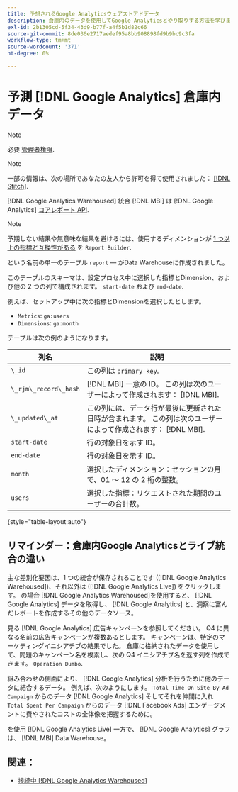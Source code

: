 ```yaml
---
title: 予想されるGoogle Analyticsウェアストアドデータ
description: 倉庫内のデータを使用してGoogle Analyticsとやり取りする方法を学びます。
exl-id: 2b1305cd-5f34-43d9-b77f-a4f5b1d82c66
source-git-commit: 8de036e2717aedef95a8bb908898fd9b9bc9c3fa
workflow-type: tm+mt
source-wordcount: '371'
ht-degree: 0%

---
```


# 予測 [!DNL Google Analytics] 倉庫内データ

>[!NOTE]
>
>必要 [管理者権限](../../../administrator/user-management/user-management.md).

>[!NOTE]
>
>一部の情報は、次の場所であなたの友人から許可を得て使用されました： [[!DNL Stitch]](https://www.stitchdata.com/docs/integrations/saas/google-analytics).

[!DNL Google Analytics Warehoused] 統合 [!DNL MBI] は [!DNL Google Analytics] [コアレポート API](https://developers.google.com/analytics/devguides/reporting/core/v3/).

>[!NOTE]
>
>予期しない結果や無意味な結果を避けるには、使用するディメンションが [1 つ以上の指標と互換性がある](https://ga-dev-tools.google/dimensions-metrics-explorer/) を `Report Builder`.

という名前の単一のテーブル `report`  — がData Warehouseに作成されました。

このテーブルのスキーマは、設定プロセス中に選択した指標とDimension、および他の 2 つの列で構成されます。 `start-date` および `end-date`.

例えば、セットアップ中に次の指標とDimensionを選択したとします。

* `Metrics`: `ga:users`
* `Dimensions`: `ga:month`

テーブルは次の例のようになります。

| **列名** | **説明** |
|-----|-----|
| `\_id` | この列は `primary key`. |
| `\_rjm\_record\_hash` | [!DNL MBI] 一意の ID。 この列は次のユーザーによって作成されます： [!DNL MBI]. |
| `\_updated\_at` | この列には、データ行が最後に更新された日時が含まれます。 この列は次のユーザーによって作成されます： [!DNL MBI]. |
| `start-date` | 行の対象日を示す ID。 |
| `end-date` | 行の対象日を示す ID。 |
| `month` | 選択したディメンション：セッションの月で、01 ～ 12 の 2 桁の整数。 |
| `users` | 選択した指標：リクエストされた期間のユーザーの合計数。 |

{style="table-layout:auto"}

## リマインダー：倉庫内Google Analyticsとライブ統合の違い

主な差別化要因は、1 つの統合が保存されることです ([!DNL Google Analytics Warehoused])、それ以外は ([!DNL Google Analytics Live]) をクリックします。 の場合 [!DNL Google Analytics Warehoused]を使用すると、 [!DNL Google Analytics] データを取得し、 [!DNL Google Analytics] と、洞察に富んだレポートを作成するその他のデータソース。

見る [!DNL Google Analytics] 広告キャンペーンを参照してください。 Q4 に異なる名前の広告キャンペーンが複数あるとします。 キャンペーンは、特定のマーケティングイニシアチブの結果でした。 倉庫に格納されたデータを使用して、問題のキャンペーン名を検索し、次の Q4 イニシアチブ名を返す列を作成できます。 `Operation Dumbo`.

組み合わせの側面により、 [!DNL Google Analytics] 分析を行うために他のデータに結合するデータ。 例えば、次のようにします。 `Total Time On Site By Ad Campaign` からのデータ [!DNL Google Analytics] そしてそれを仲間に入れ `Total Spent Per Campaign` からのデータ [!DNL Facebook Ads] エンゲージメントに費やされたコストの全体像を把握するために。

を使用 [!DNL Google Analytics Live] 一方で、 [!DNL Google Analytics] グラフは、 [!DNL MBI] Data Warehouse。

## 関連：

* [接続中 [!DNL Google Analytics Warehoused]](../integrations/google-analytics-warehoused.md)

